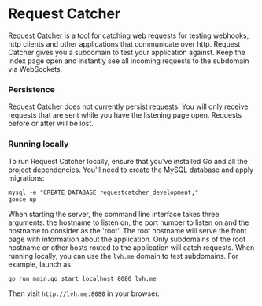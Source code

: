 Request Catcher
===============

[Request Catcher](http://requestcatcher.com) is a tool for catching web requests for testing webhooks, http clients and other applications that communicate over http. Request Catcher gives you a subdomain to test your application against. Keep the index page open and instantly see all incoming requests to the subdomain via WebSockets.

### Persistence

Request Catcher does not currently persist requests. You will only receive requests that are sent while you have the listening page open. Requests before or after will be lost.

### Running locally

To run Request Catcher locally, ensure that you've installed Go and all the project dependencies. You'll need to create the MySQL database and apply migrations:

```
mysql -e "CREATE DATABASE requestcatcher_development;"
goose up
```

When starting the server, the command line interface takes three arguments: the hostname to listen on, the port number to listen on and the hostname to consider as the 'root'. The root hostname will serve the front page with information about the application. Only subdomains of the root hostname or other hosts routed to the application will catch requests. When running locally, you can use the `lvh.me` domain to test subdomains. For example, launch as

`go run main.go start localhost 8080 lvh.me`

Then visit `http://lvh.me:8080` in your browser.


